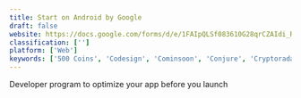 ```yaml
---
title: Start on Android by Google
draft: false 
website: https://docs.google.com/forms/d/e/1FAIpQLSf083610G28qrCZAIdi_Rr9OK4tlUr_45BFgGTIpY1gIuANqg/viewform
classification: ['']
platform: ['Web']
keywords: ['500 Coins', 'Codesign', 'Cominsoon', 'Conjure', 'Cryptoradar', 'Envisage', 'Invision', 'Kite Compositor', 'Marvel Platform API', 'Moonshot', 'ShareX', 'Startup with Google', 'TRAB', 'Visage', 'Visual Studio Live Share', 'Whimsical', 'zipBoard']
---
```

Developer program to optimize your app before you launch